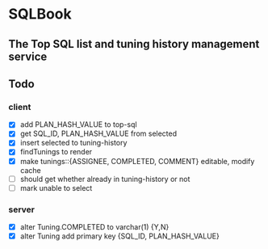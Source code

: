 # SQLBook

## The Top SQL list and tuning history management service

## Todo

### client

- [x] add PLAN_HASH_VALUE to top-sql
- [x] get SQL_ID, PLAN_HASH_VALUE from selected
- [x] insert selected to tuning-history
- [x] findTunings to render
- [x] make tunings::{ASSIGNEE, COMPLETED, COMMENT} editable, modify cache
- [ ] should get whether already in tuning-history or not
- [ ] mark unable to select

### server

- [x] alter Tuning.COMPLETED to varchar(1) {Y,N}
- [x] alter Tuning add primary key {SQL_ID, PLAN_HASH_VALUE}
